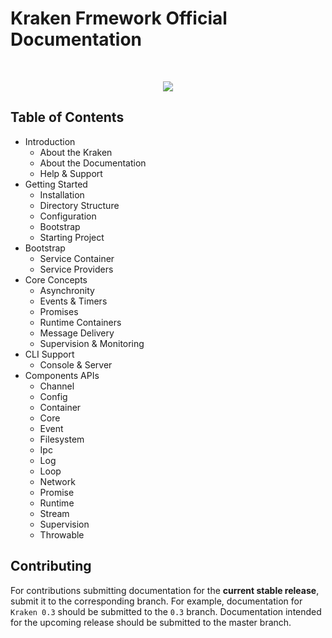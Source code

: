 # Kraken Frmework Official Documentation

<br>
<p align="center">
<img src="https://avatars2.githubusercontent.com/u/15938282?v=3&s=150" />
</p>

## Table of Contents

- Introduction
    - About the Kraken
    - About the Documentation
    - Help & Support
- Getting Started
    - Installation
    - Directory Structure
    - Configuration
    - Bootstrap
    - Starting Project
- Bootstrap
    - Service Container
    - Service Providers
- Core Concepts
    - Asynchronity
    - Events & Timers
    - Promises
    - Runtime Containers
    - Message Delivery
    - Supervision & Monitoring
- CLI Support
    - Console & Server
- Components APIs
    - Channel
    - Config
    - Container
    - Core
    - Event
    - Filesystem
    - Ipc
    - Log
    - Loop
    - Network
    - Promise
    - Runtime
    - Stream
    - Supervision
    - Throwable

## Contributing

For contributions submitting documentation for the **current stable release**, submit it to the corresponding branch. For example, documentation for `Kraken 0.3` should be submitted to the `0.3` branch. Documentation intended for the upcoming release should be submitted to the master branch.
